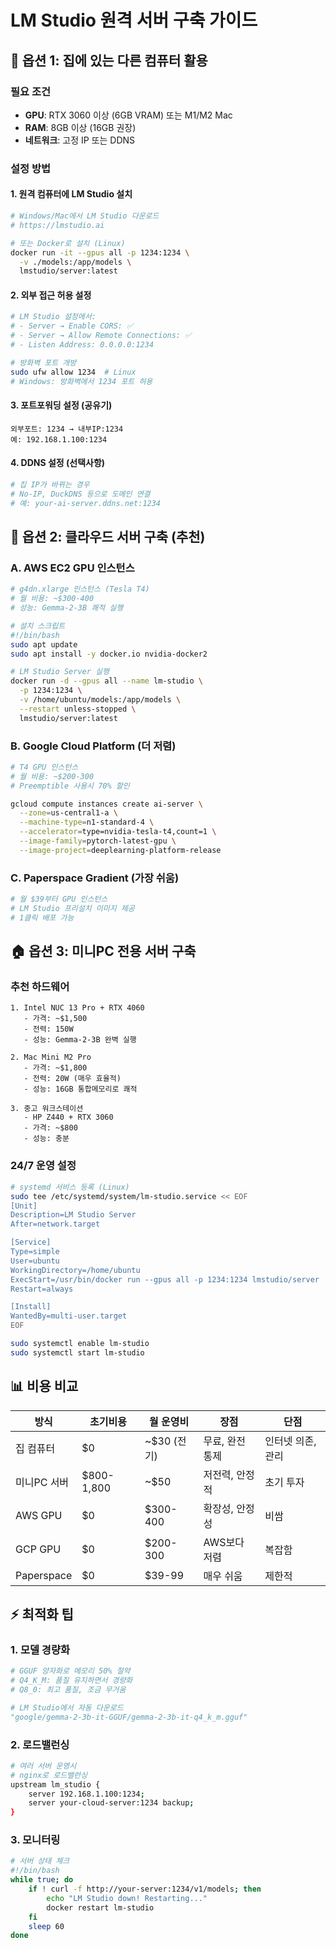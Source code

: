 # LM Studio 원격 서버 구축 가이드

## 🎯 옵션 1: 집에 있는 다른 컴퓨터 활용

### 필요 조건
- **GPU**: RTX 3060 이상 (6GB VRAM) 또는 M1/M2 Mac
- **RAM**: 8GB 이상 (16GB 권장)
- **네트워크**: 고정 IP 또는 DDNS

### 설정 방법

#### 1. 원격 컴퓨터에 LM Studio 설치
```bash
# Windows/Mac에서 LM Studio 다운로드
# https://lmstudio.ai

# 또는 Docker로 설치 (Linux)
docker run -it --gpus all -p 1234:1234 \
  -v ./models:/app/models \
  lmstudio/server:latest
```

#### 2. 외부 접근 허용 설정
```bash
# LM Studio 설정에서:
# - Server → Enable CORS: ✅
# - Server → Allow Remote Connections: ✅
# - Listen Address: 0.0.0.0:1234

# 방화벽 포트 개방
sudo ufw allow 1234  # Linux
# Windows: 방화벽에서 1234 포트 허용
```

#### 3. 포트포워딩 설정 (공유기)
```
외부포트: 1234 → 내부IP:1234
예: 192.168.1.100:1234
```

#### 4. DDNS 설정 (선택사항)
```bash
# 집 IP가 바뀌는 경우
# No-IP, DuckDNS 등으로 도메인 연결
# 예: your-ai-server.ddns.net:1234
```

## 🚀 옵션 2: 클라우드 서버 구축 (추천)

### A. AWS EC2 GPU 인스턴스
```bash
# g4dn.xlarge 인스턴스 (Tesla T4)
# 월 비용: ~$300-400
# 성능: Gemma-2-3B 쾌적 실행

# 설치 스크립트
#!/bin/bash
sudo apt update
sudo apt install -y docker.io nvidia-docker2

# LM Studio Server 실행
docker run -d --gpus all --name lm-studio \
  -p 1234:1234 \
  -v /home/ubuntu/models:/app/models \
  --restart unless-stopped \
  lmstudio/server:latest
```

### B. Google Cloud Platform (더 저렴)
```bash
# T4 GPU 인스턴스
# 월 비용: ~$200-300
# Preemptible 사용시 70% 할인

gcloud compute instances create ai-server \
  --zone=us-central1-a \
  --machine-type=n1-standard-4 \
  --accelerator=type=nvidia-tesla-t4,count=1 \
  --image-family=pytorch-latest-gpu \
  --image-project=deeplearning-platform-release
```

### C. Paperspace Gradient (가장 쉬움)
```bash
# 월 $39부터 GPU 인스턴스
# LM Studio 프리설치 이미지 제공
# 1클릭 배포 가능
```

## 🏠 옵션 3: 미니PC 전용 서버 구축

### 추천 하드웨어
```
1. Intel NUC 13 Pro + RTX 4060
   - 가격: ~$1,500
   - 전력: 150W
   - 성능: Gemma-2-3B 완벽 실행

2. Mac Mini M2 Pro
   - 가격: ~$1,800
   - 전력: 20W (매우 효율적)
   - 성능: 16GB 통합메모리로 쾌적

3. 중고 워크스테이션
   - HP Z440 + RTX 3060
   - 가격: ~$800
   - 성능: 충분
```

### 24/7 운영 설정
```bash
# systemd 서비스 등록 (Linux)
sudo tee /etc/systemd/system/lm-studio.service << EOF
[Unit]
Description=LM Studio Server
After=network.target

[Service]
Type=simple
User=ubuntu
WorkingDirectory=/home/ubuntu
ExecStart=/usr/bin/docker run --gpus all -p 1234:1234 lmstudio/server
Restart=always

[Install]
WantedBy=multi-user.target
EOF

sudo systemctl enable lm-studio
sudo systemctl start lm-studio
```

## 📊 비용 비교

| 방식 | 초기비용 | 월 운영비 | 장점 | 단점 |
|------|----------|-----------|------|------|
| 집 컴퓨터 | $0 | ~$30 (전기) | 무료, 완전 통제 | 인터넷 의존, 관리 |
| 미니PC 서버 | $800-1,800 | ~$50 | 저전력, 안정적 | 초기 투자 |
| AWS GPU | $0 | $300-400 | 확장성, 안정성 | 비쌈 |
| GCP GPU | $0 | $200-300 | AWS보다 저렴 | 복잡함 |
| Paperspace | $0 | $39-99 | 매우 쉬움 | 제한적 |

## ⚡ 최적화 팁

### 1. 모델 경량화
```python
# GGUF 양자화로 메모리 50% 절약
# Q4_K_M: 품질 유지하면서 경량화
# Q8_0: 최고 품질, 조금 무거움

# LM Studio에서 자동 다운로드
"google/gemma-2-3b-it-GGUF/gemma-2-3b-it-q4_k_m.gguf"
```

### 2. 로드밸런싱
```bash
# 여러 서버 운영시
# nginx로 로드밸런싱
upstream lm_studio {
    server 192.168.1.100:1234;
    server your-cloud-server:1234 backup;
}
```

### 3. 모니터링
```bash
# 서버 상태 체크
#!/bin/bash
while true; do
    if ! curl -f http://your-server:1234/v1/models; then
        echo "LM Studio down! Restarting..."
        docker restart lm-studio
    fi
    sleep 60
done
```
